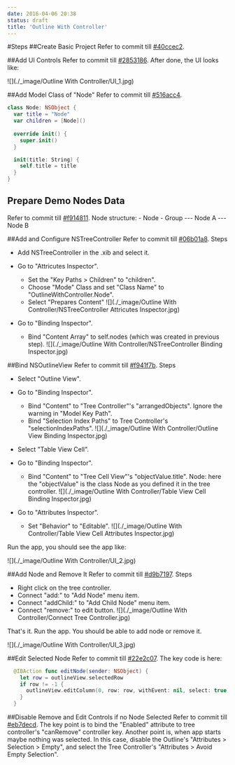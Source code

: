 ```yaml
---
date: 2016-04-06 20:38
status: draft
title: 'Outline With Controller'
---
```


#Steps
##Create Basic Project
Refer to commit till [#40ccec2](https://github.com/atjason/CocoaDemoWithSwift/commit/40ccec2db2584251483fe4dc0b9cc02746aebde3).

##Add UI Controls
Refer to commit till [#2853186](https://github.com/atjason/CocoaDemoWithSwift/commit/2853186db767c0790c1ef3b99de53338818e39c6).
After done, the UI looks like:

![](./_image/Outline With Controller/UI_1.jpg)

##Add Model Class of "Node"
Refer to commit till [#516acc4](https://github.com/atjason/CocoaDemoWithSwift/commit/516acc4b6363a7d28862473ff464c33ef0b17a48).
```swift
class Node: NSObject {
  var title = "Node"
  var children = [Node]()
  
  override init() {
    super.init()
  }

  init(title: String) {
    self.title = title
  }
}
```
## Prepare Demo Nodes Data
Refer to commit till [#f914811](https://github.com/atjason/CocoaDemoWithSwift/commit/f9148114ec25db9a10e654f776396d1b2a2952a0).
Node structure:
\- Node
\- Group
\--- Node A
\--- Node B

##Add and Configure NSTreeController
Refer to commit till [#06b01a8](https://github.com/atjason/CocoaDemoWithSwift/commit/06b01a8ffcbe39dc07403ea74f89b8a8ef420015).
Steps
* Add NSTreeController in the .xib and select it.
* Go to "Attricutes Inspector".
  * Set the "Key Paths > Children" to "children".  
  * Choose "Mode" Class and set "Class Name" to "OutlineWithController.Node".
  * Select "Prepares Content"
![](./_image/Outline With Controller/NSTreeController Attricutes Inspector.jpg)

* Go to "Binding Inspector".
  * Bind "Content Array" to self.nodes (which was created in previous step).
![](./_image/Outline With Controller/NSTreeController Binding Inspector.jpg)

##Bind NSOutlineView
Refer to commit till [#f941f7b](https://github.com/atjason/CocoaDemoWithSwift/commit/f941f7be8e87ec8d99e67aaae4e059892b56e897).
Steps
* Select "Outline View".
* Go to "Binding Inspector".
  * Bind "Content" to "Tree Controller"'s "arrangedObjects". Ignore the warning in "Model Key Path".
  * Bind "Selection Index Paths" to Tree Controller's "selectionIndexPaths".
 ![](./_image/Outline With Controller/Outline View Binding Inspector.jpg)

* Select "Table View Cell".
* Go to "Binding Inspector".
  * Bind "Content" to "Tree Cell View"'s "objectValue.title". Node: here the "objectValue" is the class Node as you defined it in the tree controller.
![](./_image/Outline With Controller/Table View Cell Binding Inspector.jpg)

* Go to "Attributes Inspector".
  * Set "Behavior" to "Editable".
![](./_image/Outline With Controller/Table View Cell Attributes Inspector.jpg)

Run the app, you should see the app like:

![](./_image/Outline With Controller/UI_2.jpg)


##Add Node and Remove It
Refer to commit till [#d9b7197](https://github.com/atjason/CocoaDemoWithSwift/commit/d9b71976817eb248db1c19e404e8db16e96187a2).
Steps
* Right click on the tree controller.
* Connect "add:" to "Add Node" menu item.
* Connect "addChild:" to "Add Child Node" menu item.
* Connect "remove:" to edit button.
![](./_image/Outline With Controller/Connect Tree Controller.jpg)

That's it. Run the app. You should be able to add node or remove it.

![](./_image/Outline With Controller/UI_3.jpg)

##Edit Selected Node
Refer to commit till [#22e2c07](https://github.com/atjason/CocoaDemoWithSwift/commit/22e2c073297d8887b13c97d9030ae5dee30e12c6).
The key code is here:
```swift
  @IBAction func editNode(sender: NSObject) {
    let row = outlineView.selectedRow
    if row != -1 {
      outlineView.editColumn(0, row: row, withEvent: nil, select: true)
    }
  }
```
##Disable Remove and Edit Controls if no Node Selected
Refer to commit till [#eb7decd](https://github.com/atjason/CocoaDemoWithSwift/commit/eb7decdf6a2baeb60f6883e287899ab61d825af8).
The key point is to bind the "Enabled" attribute to tree controller's "canRemove" controller key.
Another point is, when app starts maybe nothing was selected. In this case, disable the Outline's "Attributes > Selection > Empty", and select the Tree Controller's "Attributes > Avoid Empty Selection".
